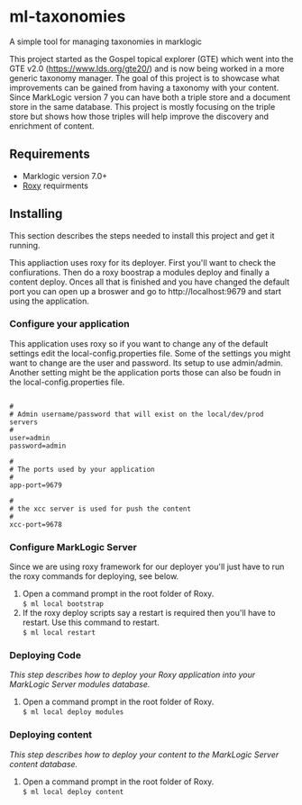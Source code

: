 # ml-taxonomies
A simple tool for managing taxonomies in marklogic

This project started as the Gospel topical explorer (GTE) which went into the GTE v2.0 (https://www.lds.org/gte20/) and is now being worked in a more generic taxonomy manager. The goal of this project is to showcase what improvements can be gained from having a taxonomy with your content. Since MarkLogic version 7 you can have both a triple store and a document store in the same database. This project is mostly focusing on the triple store but shows how those triples will help improve the discovery and enrichment of content.


## Requirements
* Marklogic version 7.0+ 
* [Roxy](https://github.com/freshie/ml-taxonomies/blob/master/roxy/README.mdown#requirements) requirments 

## Installing
This section describes the steps needed to install this project and get it running.

This appliaction uses roxy for its deployer. First you'll want to check the confiurations. Then do a roxy boostrap a modules deploy and finally a content deploy. Onces all that is finished and you have changed the default port you can open up a broswer and go to http://localhost:9679 and start using the application. 

### Configure your application
This application uses roxy so if you want to change any of the default settings edit the local-config.properties file.
Some of the settings you might want to change are the user and password. Its setup to use admin/admin.
Another setting might be the application ports those can also be foudn in the local-config.properties file.
```

#
# Admin username/password that will exist on the local/dev/prod servers
#
user=admin
password=admin

#
# The ports used by your application
#
app-port=9679

#
# the xcc server is used for push the content
#
xcc-port=9678

```

### Configure MarkLogic Server
Since we are using roxy framework for our deployer you'll just have to run the roxy commands for deploying, see below.

1. Open a command prompt in the root folder of Roxy.  
 `$ ml local bootstrap`
2. If the roxy deploy scripts say a restart is required then you'll have to restart. Use this command to restart.  
  `$ ml local restart`

### Deploying Code
*This step describes how to deploy your Roxy application into your MarkLogic Server modules database.*

1. Open a command prompt in the root folder of Roxy.  
 `$ ml local deploy modules`

### Deploying content
*This step describes how to deploy your content to the MarkLogic Server content database.*

1. Open a command prompt in the root folder of Roxy.  
  `$ ml local deploy content`
